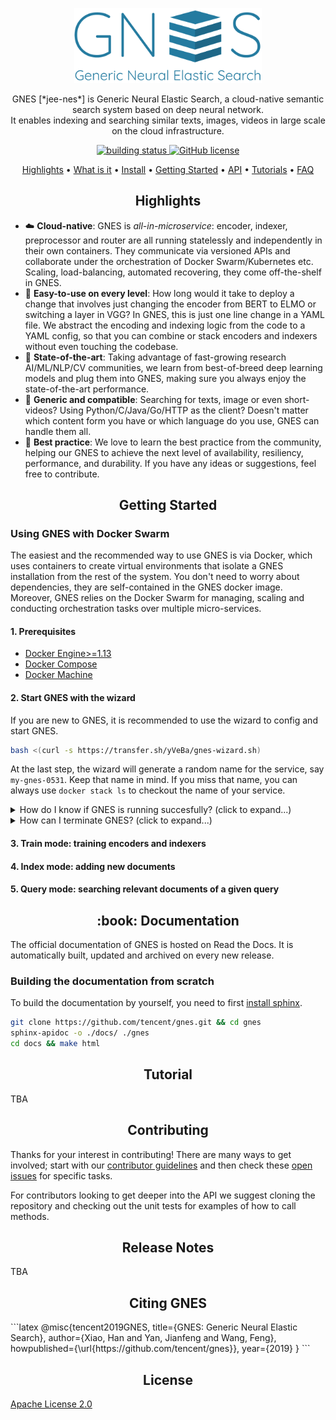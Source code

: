 <p align="center">
    <img src=".github/gnes-logo-tight.png?raw=true" width="300" alt="GNES Generic Neural Elastic Search, logo made by Han Xiao">
</p>

<p align="center">GNES [*jee-nes*] is Generic Neural Elastic Search, a cloud-native semantic search system based on deep neural network. <br>It enables indexing and searching similar texts, images, videos in large scale on the cloud infrastructure.</p>

<p align="center">
<a href="#">
    <img src="http://badge.orange-ci.oa.com/ai-innersource/nes.svg" alt="building status">
</a>
<a href="https://github.com/hanxiao/bert-as-service/blob/master/LICENSE">
    <img src="https://img.shields.io/github/license/tensorflow/tensorflow.svg"
         alt="GitHub license">
</a>
</p>

<p align="center">
  <a href="#highlights">Highlights</a> •
  <a href="#what-is-it">What is it</a> •
  <a href="#install">Install</a> •
  <a href="#getting-started">Getting Started</a> •
  <a href="#server-and-client-api">API</a> •
  <a href="#book-tutorial">Tutorials</a> •
  <a href="#speech_balloon-faq">FAQ</a>  
</p>



<h2 align="center">Highlights</h2>

- :cloud: **Cloud-native**: GNES is *all-in-microservice*: encoder, indexer, preprocessor and router are all running statelessly and independently in their own containers.  They communicate via versioned APIs and collaborate under the orchestration of Docker Swarm/Kubernetes etc. Scaling, load-balancing, automated recovering, they come off-the-shelf in GNES.
- :hatching_chick: **Easy-to-use on every level**: How long would it take to deploy a change that involves just changing the encoder from BERT to ELMO or switching a layer in VGG? In GNES, this is just one line change in a YAML file. We abstract the encoding and indexing logic from the code to a YAML config, so that you can combine or stack encoders and indexers without even touching the codebase.
- :rocket: **State-of-the-art**: Taking advantage of  fast-growing research AI/ML/NLP/CV communities, we learn from best-of-breed deep learning models and plug them into GNES, making sure you always enjoy the state-of-the-art performance.
- :nut_and_bolt: **Generic and compatible**: Searching for texts, image or even short-videos? Using Python/C/Java/Go/HTTP as the client? Doesn't matter which content form you have or which language do you use, GNES can handle them all. 
- :100: **Best practice**: We love to learn the best practice from the community, helping our GNES to achieve the next level of availability, resiliency, performance, and durability. If you have any ideas or suggestions, feel free to contribute.


<h2 align="center">Getting Started</h2>

### Using GNES with Docker Swarm

The easiest and the recommended way to use GNES is via Docker, which uses containers to create virtual environments that isolate a GNES installation from the rest of the system. You don't need to worry about dependencies, they are self-contained in the GNES docker image. Moreover, GNES relies on the Docker Swarm for managing, scaling and conducting orchestration tasks over multiple micro-services. 

#### 1. Prerequisites

- [Docker Engine>=1.13](https://docs.docker.com/install/)
- [Docker Compose](https://docs.docker.com/compose/install/)
- [Docker Machine](https://docs.docker.com/machine/install-machine/)


#### 2. Start GNES with the wizard

If you are new to GNES, it is recommended to use the wizard to config and start GNES.

```bash
bash <(curl -s https://transfer.sh/yVeBa/gnes-wizard.sh)
```

At the last step, the wizard will generate a random name for the service, say `my-gnes-0531`. Keep that name in mind. If you miss that name, you can always use `docker stack ls` to checkout the name of your service.

<details>
 <summary>How do I know if GNES is running succesfully? (click to expand...)</summary>

To tell whether the service is running successfully or not, you can use `docker stack ps my-gnes-0531`. It should give you results as follows:
```bash
ID                  NAME                         IMAGE                                           NODE                DESIRED STATE       CURRENT STATE                ERROR               PORTS
zku2zm9deli9        my-gnes-0531_encoder.1      ccr.ccs.tencentyun.com/gnes/aipd-gnes:86c0a3a   VM-0-3-ubuntu       Running             Running about an hour ago
yc09pst6s7yt        my-gnes-0531_grpc_serve.1   ccr.ccs.tencentyun.com/gnes/aipd-gnes:86c0a3a   VM-0-3-ubuntu       Running             Running about an hour ago
```

Note, the running status under `CURRENT STATE` suggests everything is fine.

</details>

<details>
<summary>How can I terminate GNES? (click to expand...)</summary>

To stop a running GNES service, you can use `docker stack rm my-gnes-0531`.

- Having troubles to start GNES? Checkout our [troubleshooting guide](#).
- For pro-users/developers, you may want to use our `gnes-yaml.sh` tools to [generate a YAML config via CLI](#); or simply [handcraft your own `docker-compose.yml`](#).

</details>

#### 3. Train mode: training encoders and indexers

#### 4. Index mode: adding new documents

#### 5. Query mode: searching relevant documents of a given query  


<h2 align="center">:book: Documentation</h2>

The official documentation of GNES is hosted on Read the Docs. It is automatically built, updated and archived on every new release. 

### Building the documentation from scratch

To build the documentation by yourself, you need to first [install sphinx](http://www.sphinx-doc.org/en/master/usage/installation.html).

```bash
git clone https://github.com/tencent/gnes.git && cd gnes
sphinx-apidoc -o ./docs/ ./gnes
cd docs && make html
```

<h2 align="center">Tutorial</h2>

TBA

<h2 align="center">Contributing</h2>

Thanks for your interest in contributing! There are many ways to get involved; start with our [contributor guidelines](#) and then check these [open issues](/issues) for specific tasks.

For contributors looking to get deeper into the API we suggest cloning the repository and checking out the unit tests for examples of how to call methods.

<h2 align="center">Release Notes</h2>

TBA

<h2 align="center">Citing GNES</h2>
```latex
@misc{tencent2019GNES,
  title={GNES: Generic Neural Elastic Search},
  author={Xiao, Han and Yan, Jianfeng and Wang, Feng},
  howpublished={\url{https://github.com/tencent/gnes}},
  year={2019}
}
```

<h2 align="center">License</h2>

[Apache License 2.0](./LICENSE)